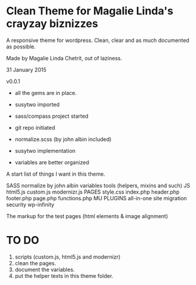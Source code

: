 # Clean Theme for Magalie Linda's crayzay biznizzes

A responsive theme for wordpress.
Clean, clear and as much documented as possible.

Made by Magalie Linda Chetrit, out of laziness.

31 January 2015

v0.0.1
* all the gems are in place.
* susytwo imported
* sass/compass project started
* git repo initiated
* normalize.scss (by john albin included)

* susytwo implementation
* variables are better organized

A start list of things I want in this theme.

SASS
     normalize by john albin
     variables
     tools (helpers, mixins and such)
JS 
     html5.js
     custom.js
     modernizr.js
PAGES
     style.css
     index.php
     header.php     
     footer.php
     page.php
     functions.php
MU PLUGINS
     all-in-one site migration
     security
     wp-infinity

The markup for the test pages (html elements & image alignment)

TO DO
=====
1. scripts (custom.js, html5.js and modernizr)
2. clean the pages.
3. document the variables. 
4. put the helper texts in this theme folder.